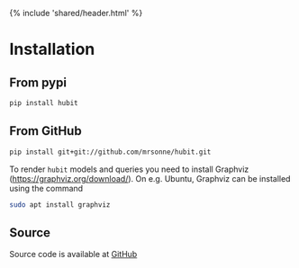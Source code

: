 {% include 'shared/header.html' %}

# Installation

## From pypi
```sh
pip install hubit
```


## From GitHub
```sh
pip install git+git://github.com/mrsonne/hubit.git
```

To render `hubit` models and queries you need to install Graphviz (https://graphviz.org/download/). On e.g. Ubuntu, Graphviz can be installed using the command

```sh
sudo apt install graphviz
```

## Source

Source code is available at [GitHub](https://github.com/mrsonne/hubit)